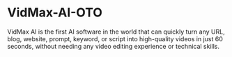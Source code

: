 # VidMax-AI-OTO
VidMax AI is the first AI software in the world that can quickly turn any URL, blog, website, prompt, keyword, or script into high-quality videos in just 60 seconds, without needing any video editing experience or technical skills.
